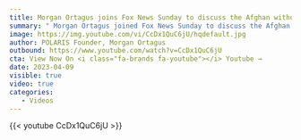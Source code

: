 ```yaml
---
title: Morgan Ortagus joins Fox News Sunday to discuss the Afghan withdrawal.
summary: " Morgan Ortagus joined Fox News Sunday to discuss the Afghan withdrawal: American lives lost, allies left behind, and an overwhelming resurgence of ISIS-K and Al Qaeda in the region. " 
image: https://img.youtube.com/vi/CcDx1QuC6jU/hqdefault.jpg
author: POLARIS Founder, Morgan Ortagus
outbound: https://www.youtube.com/watch?v=CcDx1QuC6jU
cta: View Now On <i class="fa-brands fa-youtube"></i> Youtube →
date: 2023-04-09
visible: true
video: true
categories:
   - Videos
---
```


{{< youtube CcDx1QuC6jU >}}